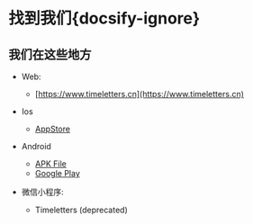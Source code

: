 # 找到我们{docsify-ignore}

## 我们在这些地方

- Web: 
  - [https://www.timeletters.cn](https://www.timeletters.cn)

- Ios
  - [AppStore](https://api.timeletters.cn/jump/ios)

- Android
  - [APK File](https://api.timeletters.cn/jump/android)
  <!-- - [HUAWEI App Gallery](http://appgallery.huawei.com/app/C105501773) (unavailable in china) -->
  - [Google Play](https://play.google.com/store/apps/details?id=cn.timemail.xsot) 

- 微信小程序: 
  - Timeletters (deprecated)
